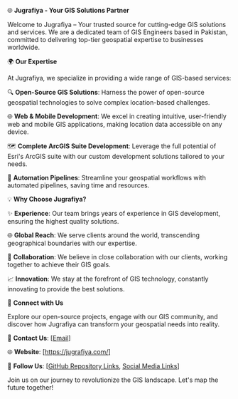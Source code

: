 🌐 **Jugrafiya - Your GIS Solutions Partner**

Welcome to Jugrafiya – Your trusted source for cutting-edge GIS solutions and services. We are a dedicated team of GIS Engineers based in Pakistan, committed to delivering top-tier geospatial expertise to businesses worldwide.

🌍 **Our Expertise**

At Jugrafiya, we specialize in providing a wide range of GIS-based services:

🔍 **Open-Source GIS Solutions**: Harness the power of open-source geospatial technologies to solve complex location-based challenges.

🌐 **Web & Mobile Development**: We excel in creating intuitive, user-friendly web and mobile GIS applications, making location data accessible on any device.

🗺️ **Complete ArcGIS Suite Development**: Leverage the full potential of Esri's ArcGIS suite with our custom development solutions tailored to your needs.

🤖 **Automation Pipelines**: Streamline your geospatial workflows with automated pipelines, saving time and resources.

💡 **Why Choose Jugrafiya?**

✨ **Experience**: Our team brings years of experience in GIS development, ensuring the highest quality solutions.

🌐 **Global Reach**: We serve clients around the world, transcending geographical boundaries with our expertise.

🤝 **Collaboration**: We believe in close collaboration with our clients, working together to achieve their GIS goals.

📈 **Innovation**: We stay at the forefront of GIS technology, constantly innovating to provide the best solutions.

🔗 **Connect with Us**

Explore our open-source projects, engage with our GIS community, and discover how Jugrafiya can transform your geospatial needs into reality.

📧 **Contact Us**: [[Email](https://jugrafiya.com/)]

🌐 **Website**: [https://jugrafiya.com/]

📢 **Follow Us**: [[GitHub Repository Links](https://github.com/jugrafiya), [Social Media Links](https://www.linkedin.com/company/jugrafiya)]

Join us on our journey to revolutionize the GIS landscape. Let's map the future together!


